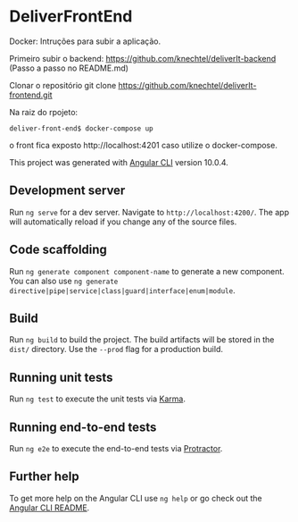# DeliverFrontEnd

Docker:
Intruções para subir a aplicação.

Primeiro subir o backend:
  https://github.com/knechtel/deliverIt-backend (Passo a passo no README.md)

Clonar o repositório
git clone https://github.com/knechtel/deliverIt-frontend.git

Na raiz do rpojeto:
  ```
deliver-front-end$ docker-compose up
  ```
o front fica exposto http://localhost:4201 caso utilize o docker-compose.


This project was generated with [Angular CLI](https://github.com/angular/angular-cli) version 10.0.4.

## Development server

Run `ng serve` for a dev server. Navigate to `http://localhost:4200/`. The app will automatically reload if you change any of the source files.

## Code scaffolding

Run `ng generate component component-name` to generate a new component. You can also use `ng generate directive|pipe|service|class|guard|interface|enum|module`.

## Build

Run `ng build` to build the project. The build artifacts will be stored in the `dist/` directory. Use the `--prod` flag for a production build.

## Running unit tests

Run `ng test` to execute the unit tests via [Karma](https://karma-runner.github.io).

## Running end-to-end tests

Run `ng e2e` to execute the end-to-end tests via [Protractor](http://www.protractortest.org/).

## Further help

To get more help on the Angular CLI use `ng help` or go check out the [Angular CLI README](https://github.com/angular/angular-cli/blob/master/README.md).
